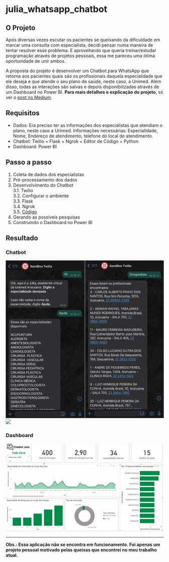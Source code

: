 # julia_whatsapp_chatbot

## O Projeto 

Após diversas vezes escutar os pacientes se queixando da dificuldade em marcar uma consulta com especialista, decidi pensar numa maneira de tentar resolver esse problema. E aproveitando que queria treinar/estudar programação através de projetos pessoais, essa me pareceu uma ótima oportunidade de unir ambos.<br>

A proposta do projeto é desenvolver um Chatbot para WhatsApp que retorna aos pacientes quais são os profissionais daquela especialidade que ele deseja e que atende o seu plano de saúde, neste caso, a Unimed. Além disso, todas as interações são salvas e depois disponibilizadas através de um Dashboard no Power BI. **Para mais detalhes e explicação do projeto**, só ver o [post no Medium](https://alvesleticia.medium.com/todo-m%C3%A9dico-deve-saber-programar-5ba8d490a2c6).

## Requisitos
* Dados: Era preciso ter as informações dos especialistas que atendiam o plano, neste caso a Unimed. Informações necessárias: Especialidade, Nome, Endereço de atendimento, telefone do local de atendimento.
* Chatbot: Twilio + Flask + Ngrok + Editor de Código + Python
* Dashboard: Power BI

## Passo a passo 
1. Coleta de dados dos especialistas
2. Pré-processamento dos dados
3. Desenvolvimento do Chatbot<br>
  3.1. Twilio<br>
  3.2. Configurar o ambiente<br>
  3.3. Flask<br>
  3.4. Ngrok<br>
  3.5. [Código](https://github.com/leticiamchd/julia_whatsapp_chatbot/blob/main/main.py)<br>
4. Gerando as possíveis pesquisas
5. Construindo o Dashboard no Power BI

## Resultado 
### Chatbot 
![](attachments/Chatbot_Images.png)
![](attachments/Chatbot.gif)

### Dashboard
![](attachments/dash_gif.gif)

---

**Obs.: Essa aplicação não se encontra em funcionamento. Foi apenas um projeto pessoal motivado pelas queixas que encontrei no meu trabalho atual.**
